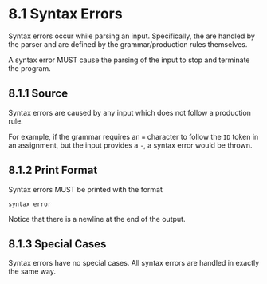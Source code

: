 # 8.1 Syntax Errors
Syntax errors occur while parsing an input. Specifically, the are handled by the parser and are defined by the grammar/production rules themselves.

A syntax error MUST cause the parsing of the input to stop and terminate the program.

## 8.1.1 Source
Syntax errors are caused by any input which does not follow a production rule.

For example, if the grammar requires an `=` character to follow the `ID` token in an assignment, but the input provides a `-`, a syntax error would be thrown.

## 8.1.2 Print Format
Syntax errors MUST be printed with the format

```
syntax error

```

Notice that there is a newline at the end of the output.

## 8.1.3 Special Cases
Syntax errors have no special cases. All syntax errors are handled in exactly the same way.
